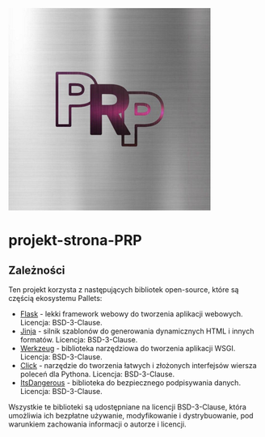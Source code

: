 ![Logo firmy](images/logo_prp.png)
# projekt-strona-PRP

## Zależności

Ten projekt korzysta z następujących bibliotek open-source, które są częścią ekosystemu Pallets:

- [Flask](https://palletsprojects.com/p/flask/) - lekki framework webowy do tworzenia aplikacji webowych. Licencja: BSD-3-Clause.
- [Jinja](https://palletsprojects.com/p/jinja/) - silnik szablonów do generowania dynamicznych HTML i innych formatów. Licencja: BSD-3-Clause.
- [Werkzeug](https://palletsprojects.com/p/werkzeug/) - biblioteka narzędziowa do tworzenia aplikacji WSGI. Licencja: BSD-3-Clause.
- [Click](https://palletsprojects.com/p/click/) - narzędzie do tworzenia łatwych i złożonych interfejsów wiersza poleceń dla Pythona. Licencja: BSD-3-Clause.
- [ItsDangerous](https://palletsprojects.com/p/itsdangerous/) - biblioteka do bezpiecznego podpisywania danych. Licencja: BSD-3-Clause.

Wszystkie te biblioteki są udostępniane na licencji BSD-3-Clause, która umożliwia ich bezpłatne używanie, modyfikowanie i dystrybuowanie, pod warunkiem zachowania informacji o autorze i licencji.
